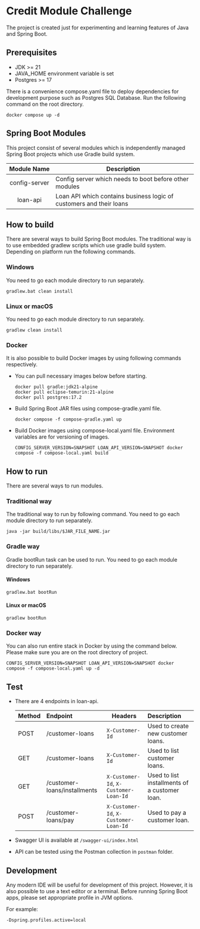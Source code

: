 # Credit Module Challenge

The project is created just for experimenting and learning features of Java and Spring Boot.

## Prerequisites
- JDK >= 21
- JAVA_HOME environment variable is set
- Postgres >= 17

There is a convenience compose.yaml file to deploy dependencies for development purpose such as Postgres SQL Database.
Run the following command on the root directory.
```
docker compose up -d
```

## Spring Boot Modules
This project consist of several modules which is independently managed Spring Boot projects which use Gradle build system.

| Module&nbsp;Name | Description                                                         |
|:----------------:|---------------------------------------------------------------------|
|  config-server   | Config server which needs to boot before other modules              |
|     loan-api     | Loan API which contains business logic of customers and their loans |

## How to build
There are several ways to build Spring Boot modules.
The traditional way is to use embedded gradlew
scripts which use gradle build system.
Depending on platform run the following commands.

### Windows
You need to go each module directory to run separately.
```
gradlew.bat clean install
```

### Linux or macOS
You need to go each module directory to run separately.
```
gradlew clean install
```

### Docker
It is also possible to build Docker images by using following commands respectively.

- You can pull necessary images below before starting.
  ```
  docker pull gradle:jdk21-alpine
  docker pull eclipse-temurin:21-alpine
  docker pull postgres:17.2
  ```


- Build Spring Boot JAR files using compose-gradle.yaml file.
  ```
  docker compose -f compose-gradle.yaml up
  ```

- Build Docker images using compose-local.yaml file.
  Environment variables are for versioning of images.
  ```
  CONFIG_SERVER_VERSION=SNAPSHOT LOAN_API_VERSION=SNAPSHOT docker compose -f compose-local.yaml build
  ```

## How to run
There are several ways to run modules.

### Traditional way
The traditional way to run by following command. You need to go each module directory to run separately.
```
java -jar build/libs/$JAR_FILE_NAME.jar
```

### Gradle way
Gradle bootRun task can be used to run. You need to go each module directory to run separately.
#### Windows
```
gradlew.bat bootRun
```

#### Linux or macOS
```
gradlew bootRun
```

### Docker way
You can also run entire stack in Docker by using the command below. Please make sure you are on the root directory of project.
```
CONFIG_SERVER_VERSION=SNAPSHOT LOAN_API_VERSION=SNAPSHOT docker compose -f compose-local.yaml up -d
```

## Test

- There are 4 endpoints in loan-api.

  | Method | Endpoint                      | Headers                               | Description                                    |
  |:-------|:------------------------------|---------------------------------------|:-----------------------------------------------|
  | POST   | /customer-loans               | `X-Customer-Id`                       | Used to create new customer loans.             |
  | GET    | /customer-loans               | `X-Customer-Id`                       | Used to list customer loans.                   |
  | GET    | /customer-loans/installments  | `X-Customer-Id`, `X-Customer-Loan-Id` | Used to list installments of a customer loan.  |
  | POST   | /customer-loans/pay           | `X-Customer-Id`, `X-Customer-Loan-Id` | Used to pay a customer loan.                   |

- Swagger UI is available at `/swagger-ui/index.html`
- API can be tested using the Postman collection in `postman` folder.

## Development
Any modern IDE will be useful for development of this project.
However, it is also possible to use a text editor or a terminal. Before running Spring Boot apps, please set appropriate profile in JVM options.

For example:
```
-Dspring.profiles.active=local
```

